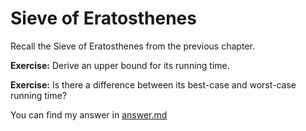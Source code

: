 # Sieve of Eratosthenes

Recall the Sieve of Eratosthenes from the previous chapter. 

**Exercise:** Derive an upper bound for its running time. 

**Exercise:** Is there a difference between its best-case and worst-case running time?

You can find my answer in [answer.md](answer.md)
